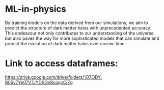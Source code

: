 # ML-in-physics
By training models on the data derived from our simulations, we aim to predict the structure of dark matter halos with unprecedented accuracy. This endeavour not only contributes to our understanding of the universe but also paves the way for more sophisticated models that can simulate and predict the evolution of dark matter halos over cosmic time.

# Link to access dataframes:
https://drive.google.com/drive/folders/1O7ODY-B05v7Ye07V7JYDSOvBcqqcCiZg
